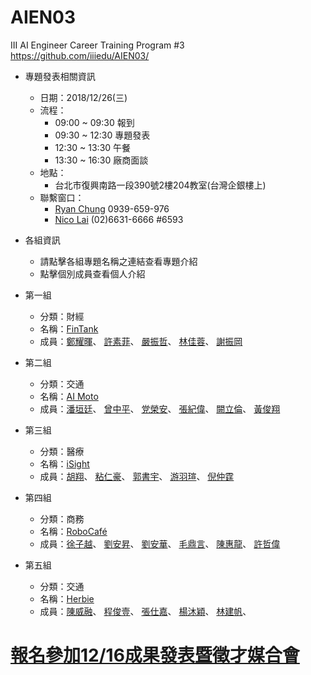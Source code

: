 # AIEN03
III AI Engineer Career Training Program #3    
https://github.com/iiiedu/AIEN03/

* 專題發表相關資訊
    * 日期：2018/12/26(三)
    * 流程：
        * 09:00 ~ 09:30 報到
        * 09:30 ~ 12:30 專題發表
        * 12:30 ~ 13:30 午餐
        * 13:30 ~ 16:30 廠商面談
    * 地點：
        * 台北市復興南路一段390號2樓204教室(台灣企銀樓上)
    * 聯繫窗口：
        * [Ryan Chung](mailto:ryan@iii.org.tw) 0939-659-976
        * [Nico Lai](mailto:wl9208@iii.org.tw) (02)6631-6666 #6593

* 各組資訊
    * 請點擊各組專題名稱之連結查看專題介紹
    * 點擊個別成員查看個人介紹


* 第一組
  * 分類：財經
  * 名稱：[FinTank]()
  * 成員：[鄭耀暉]()、
          [許素菲]()、
          [嚴振哲]()、
          [林佳蓉]()、
          [謝振岡]()
* 第二組
  * 分類：交通
  * 名稱：[AI Moto]()
  * 成員：[潘垣廷]()、
          [曾中平]()、
          [党榮安]()、
          [張紀偉]()、
          [闕立倫]()、
          [黃俊翔]()

* 第三組
  * 分類：醫療
  * 名稱：[iSight]()
  * 成員：[胡翔]()、
          [粘仁豪]()、
          [郭書宇]()、
          [游羽瑄]()、
          [倪仲霆]()

* 第四組
  * 分類：商務
  * 名稱：[RoboCafé]()
  * 成員：[徐子越]()、
          [劉安昇]()、
          [劉安華]()、
          [毛鼎言]()、
          [陳惠龍]()、
          [許哲偉]()
  
* 第五組
  * 分類：交通
  * 名稱：[Herbie]()
  * 成員：[陳威融]()、
          [程俊壹]()、
          [張仕嘉]()、
          [楊沐穎]()、
          [林建帆]()、

# [報名參加12/16成果發表暨徵才媒合會]()
